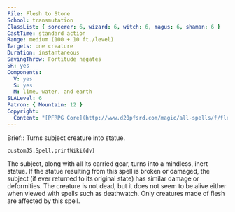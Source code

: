 ```yaml
---
File: Flesh to Stone
School: transmutation
ClassList: { sorcerer: 6, wizard: 6, witch: 6, magus: 6, shaman: 6 }
CastTime: standard action
Range: medium (100 + 10 ft./level)
Targets: one creature
Duration: instantaneous
SavingThrow: Fortitude negates
SR: yes
Components:
  V: yes
  S: yes
  M: lime, water, and earth
SLALevel: 6
Patron: { Mountain: 12 }
Copyright:
  Content: "[PFRPG Core](http://www.d20pfsrd.com/magic/all-spells/f/flesh-to-stone)"
---
```

Brief:: Turns subject creature into statue.

```dataviewjs
customJS.Spell.printWiki(dv)
```

The subject, along with all its carried gear, turns into a mindless, inert statue. If the statue resulting from this spell is broken or damaged, the subject (if ever returned to its original state) has similar damage or deformities. The creature is not dead, but it does not seem to be alive either when viewed with spells such as deathwatch.  Only creatures made of flesh are affected by this spell.
